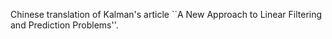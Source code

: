 Chinese translation of Kalman's article ``A New Approach to Linear Filtering and Prediction Problems''.